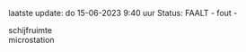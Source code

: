 laatste update: 
do 15-06-2023  9:40   uur 
Status: FAALT - fout - 
<div class="service R">schijfruimte</div><div class="service R">microstation</div>